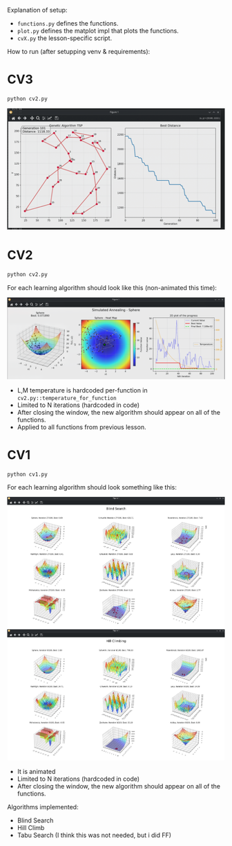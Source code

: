 Explanation of setup:

- `functions.py` defines the functions.
- `plot.py` defines the matplot impl that plots the functions.
- `cvX.py` the lesson-specific script.

How to run (after setupping venv & requirements):

# CV3

```bash
python cv2.py
```

![alt text](tsp.png)

# CV2

```bash
python cv2.py
```

For each learning algorithm should look like this (non-animated this time):

![alt text](annealing.png)

- L,M temperature is hardcoded per-function in `cv2.py::temperature_for_function`
- Limited to N iterations (hardcoded in code)
- After closing the window, the new algorithm should appear on all of the functions.
- Applied to all functions from previous lesson.

# CV1

```bash
python cv1.py
```

For each learning algorithm should look something like this:

![alt text](blind.png)
![alt text](hill.png)

- It is animated
- Limited to N iterations (hardcoded in code)
- After closing the window, the new algorithm should appear on all of the functions.

Algorithms implemented:
- Blind Search
- Hill Climb
- Tabu Search (I think this was not needed, but i did FF)
